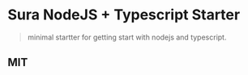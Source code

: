 # Sura NodeJS + Typescript Starter
> minimal startter for getting start with nodejs and typescript.

## MIT 
